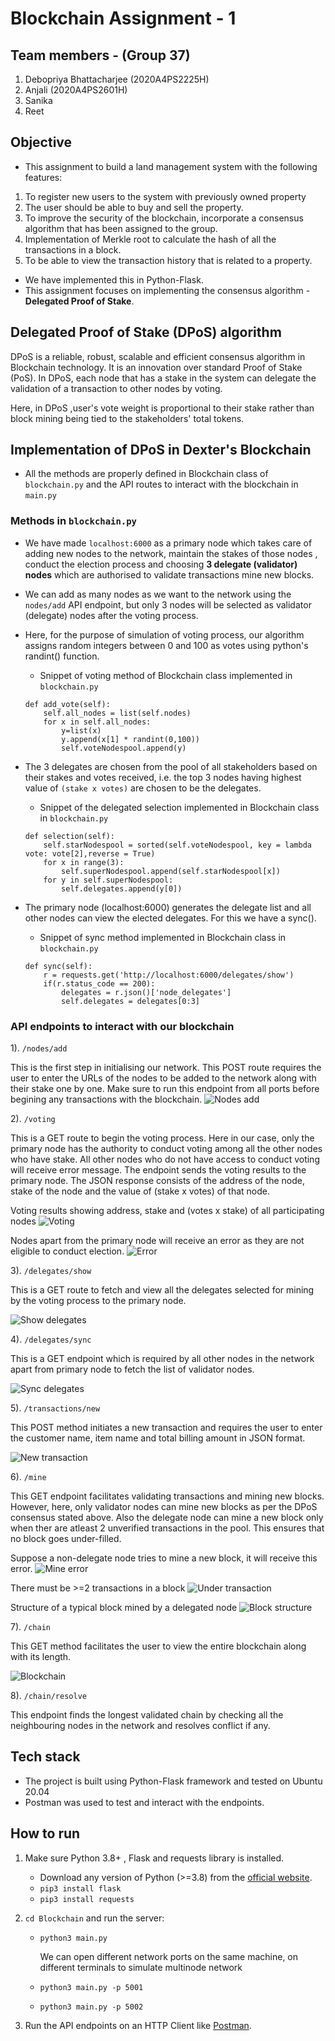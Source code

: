 # Blockchain Assignment - 1

## Team members - (Group 37)
1) Debopriya Bhattacharjee (2020A4PS2225H)
2) Anjali (2020A4PS2601H)
3) Sanika
4) Reet

## Objective
* This assignment to build a land management system with the following features:
1. To register new users to the system with previously owned property
2. The user should be able to buy and sell the property.
3. To improve the security of the blockchain, incorporate a consensus algorithm that has
been assigned to the group.
4. Implementation of Merkle root to calculate the hash of all the transactions in a block.
5. To be able to view the transaction history that is related to a property.

* We have implemented this in Python-Flask.
* This assignment focuses on implementing the consensus algorithm - __Delegated Proof of Stake__.

## Delegated Proof of Stake (DPoS) algorithm 
DPoS is a reliable, robust, scalable and efficient consensus algorithm in Blockchain technology. It is an innovation over standard Proof of Stake (PoS). In DPoS, each node that has a stake in the system can delegate the validation of a transaction to other nodes by voting.

Here, in DPoS ,user's vote weight is proportional to their stake rather than block mining being tied to the stakeholders' total tokens.

## Implementation of DPoS in Dexter's Blockchain
* All the methods are properly defined in Blockchain class of `blockchain.py` and the API routes to interact with the blockchain in `main.py`

### Methods in `blockchain.py`

* We have made `localhost:6000` as a primary node which takes care of adding new nodes to the network, maintain the stakes of those nodes , conduct the election process and choosing __3 delegate (validator) nodes__ which are authorised to validate transactions mine new blocks.

* We can add as many nodes as we want to the network using the `nodes/add` API endpoint, but only 3 nodes will be selected as validator (delegate) nodes after the voting process.

* Here, for the purpose of simulation of voting process, our algorithm assigns random integers between 0 and 100 as votes using python's randint() function.
    * Snippet of voting method of Blockchain class implemented in `blockchain.py`
    ```
    def add_vote(self):
        self.all_nodes = list(self.nodes)
        for x in self.all_nodes:
            y=list(x)
            y.append(x[1] * randint(0,100))
            self.voteNodespool.append(y)
 
    ```
* The 3 delegates are chosen from the pool of all stakeholders based on their stakes and votes received, i.e. the top 3 nodes having highest value of `(stake x votes)` are chosen to be the delegates.
    * Snippet of the delegated selection implemented in Blockchain class in `blockchain.py`
    ```
    def selection(self):
        self.starNodespool = sorted(self.voteNodespool, key = lambda vote: vote[2],reverse = True)
        for x in range(3):
            self.superNodespool.append(self.starNodespool[x])
        for y in self.superNodespool:
            self.delegates.append(y[0])
    ```

* The primary node (localhost:6000) generates the delegate list and all other nodes can view the elected delegates. For this we have a sync().
    * Snippet of sync method implemented in Blockchain class in `blockchain.py`
    ```
    def sync(self):
        r = requests.get('http://localhost:6000/delegates/show')
        if(r.status_code == 200):
            delegates = r.json()['node_delegates']
            self.delegates = delegates[0:3]
    ```

### API endpoints to interact with our blockchain

1). `/nodes/add`

This is the first step in initialising our network. This POST route requires the user to enter the URLs of the nodes to be added to the network along with their stake one by one. Make sure to run this endpoint from all ports before begining any transactions with the blockchain.
![Nodes add](./DemoImages/nodes-add.png)

2). `/voting`

This is a GET route to begin the voting process. Here in our case, only the primary node has the authority to conduct voting among all the other nodes who have stake. All other nodes who do not have access to conduct voting will receive error message. The endpoint sends the voting results to the primary node. The JSON response consists of the address of the node, stake of the node and the value of (stake x votes) of that node.

Voting results showing address, stake and (votes x stake) of all participating nodes
![Voting](./DemoImages/voting.png)

Nodes apart from the primary node will receive an error as they are not eligible to conduct election.
![Error](./DemoImages/voting_error.png)

3). `/delegates/show`

This is a GET route to fetch and view all the delegates selected for mining by the voting process to the primary node. 

![Show delegates](./DemoImages/delegates-show.png)

4). `/delegates/sync`

This is a GET endpoint which is required by all other nodes in the network apart from primary node to fetch the list of validator nodes.

![Sync delegates](./DemoImages/delegates-sync.png)

5). `/transactions/new`

This POST method initiates a new transaction and requires the user to enter the customer name, item name and total billing amount in JSON format.

![New transaction](./DemoImages/transactions-new.png)

6). `/mine`

This GET endpoint facilitates validating transactions and mining new blocks. However, here, only validator nodes can mine new blocks as per the DPoS consensus stated above. Also the delegate node can mine a new block only when ther are atleast 2 unverified transactions in the pool. This ensures that no block goes under-filled.

Suppose a non-delegate node tries to mine a new block, it will receive this error.
![Mine error](./DemoImages/not-authorized.png)

There must be >=2 transactions in a block
![Under transaction](./DemoImages/undertransaction.png)

Structure of a typical block mined by a delegated node
![Block structure](./DemoImages/mine.png)

7). `/chain`

This GET method facilitates the user to view the entire blockchain along with its length.

![Blockchain](./DemoImages/chain.png)

8). `/chain/resolve`

This endpoint finds the longest validated chain by checking all the neighbouring nodes in the network and resolves conflict if any.


## Tech stack 
* The project is built using Python-Flask framework and tested on Ubuntu 20.04
* Postman was used to test and interact with the endpoints.

## How to run
1) Make sure Python 3.8+ , Flask and requests library is installed.
    * Download any version of Python (>=3.8) from the [official website](https://www.python.org/downloads/).
    * `pip3 install flask`
    * `pip3 install requests`

2) `cd Blockchain` and run the server:
    * `python3 main.py`

        We can open different network ports on the same machine, on different terminals to simulate multinode network
    
    * `python3 main.py -p 5001`
    * `python3 main.py -p 5002`

3) Run the API endpoints on an HTTP Client like [Postman](https://www.postman.com/downloads/).


